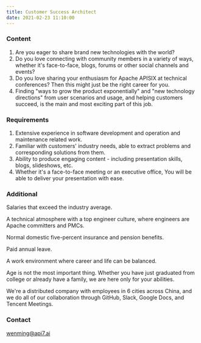 ```yaml
---
title: Customer Success Architect
date: 2021-02-23 11:10:00
---
```


### Content

1. Are you eager to share brand new technologies with the world?
2. Do you love connecting with community members in a variety of ways, whether it's face-to-face, blogs, forums or other social channels and events?
3. Do you love sharing your enthusiasm for Apache APISIX at technical conferences? Then this might just be the right career for you.
4. Finding "ways to grow the product exponentially" and "new technology directions" from user scenarios and usage, and helping customers succeed, is the main and most exciting part of this job.

### Requirements

1. Extensive experience in software development and operation and maintenance related work.
2. Familiar with customers' industry needs, able to extract problems and corresponding solutions from them.
3. Ability to produce engaging content - including presentation skills, blogs, slideshows, etc.
4. Whether it's a face-to-face meeting or an executive office, You will be able to deliver your presentation with ease.

### Additional

Salaries that exceed the industry average.

A technical atmosphere with a top engineer culture, where engineers are Apache committers and PMCs.

Normal domestic five-percent insurance and pension benefits.

Paid annual leave.

A work environment where career and life can be balanced.

Age is not the most important thing. Whether you have just graduated from college or already have a family, we are here only for your abilities.

We're a distributed company with employees in 6 cities across China, and we do all of our collaboration through GitHub, Slack, Google Docs, and Tencent Meetings.

### Contact

[wenming@api7.ai](mailto:wenming@api7.ai)

